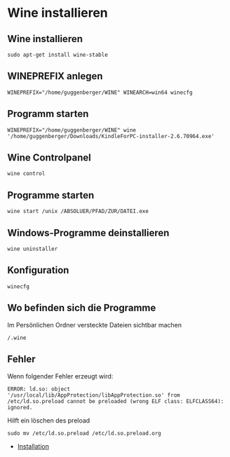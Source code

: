 # Wine installieren

## Wine installieren
```
sudo apt-get install wine-stable 
```

## WINEPREFIX anlegen

```
WINEPREFIX="/home/guggenberger/WINE" WINEARCH=win64 winecfg
```
## Programm starten
```
WINEPREFIX="/home/guggenberger/WINE" wine '/home/guggenberger/Downloads/KindleForPC-installer-2.6.70964.exe'
```

## Wine Controlpanel
```
wine control
```


## Programme starten
```
wine start /unix /ABSOLUER/PFAD/ZUR/DATEI.exe
```

## Windows-Programme deinstallieren
```
wine uninstaller
```
## Konfiguration
```
winecfg
```

## Wo befinden sich die Programme
Im Persönlichen Ordner versteckte Dateien sichtbar machen
```
/.wine
```

## Fehler

Wenn folgender Fehler erzeugt wird:

```
ERROR: ld.so: object '/usr/local/lib/AppProtection/libAppProtection.so' from /etc/ld.so.preload cannot be preloaded (wrong ELF class: ELFCLASS64): ignored.
```
Hilft ein löschen des preload
```
sudo mv /etc/ld.so.preload /etc/ld.so.preload.org 
```


+ [Installation](https://wine.htmlvalidator.com/install-wine-on-linux-mint-22.html)

